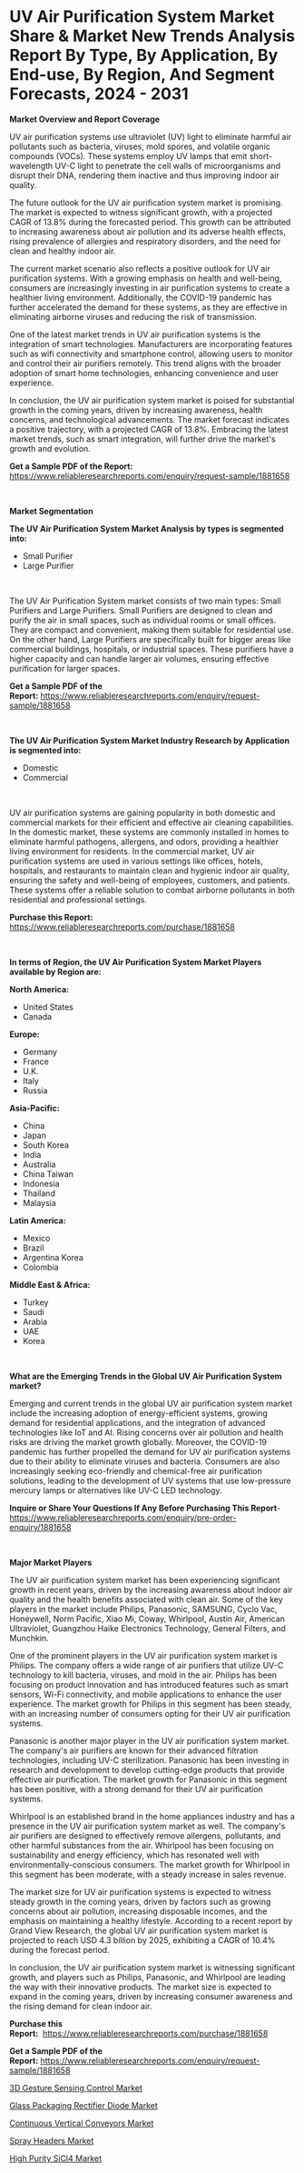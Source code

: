 <p><h1>UV Air Purification System Market Share & Market New Trends Analysis Report By Type, By Application, By End-use, By Region, And Segment Forecasts, 2024 - 2031</h1></p><p><strong>Market Overview and Report Coverage</strong></p>
<p><p>UV air purification systems use ultraviolet (UV) light to eliminate harmful air pollutants such as bacteria, viruses, mold spores, and volatile organic compounds (VOCs). These systems employ UV lamps that emit short-wavelength UV-C light to penetrate the cell walls of microorganisms and disrupt their DNA, rendering them inactive and thus improving indoor air quality.</p><p>The future outlook for the UV air purification system market is promising. The market is expected to witness significant growth, with a projected CAGR of 13.8% during the forecasted period. This growth can be attributed to increasing awareness about air pollution and its adverse health effects, rising prevalence of allergies and respiratory disorders, and the need for clean and healthy indoor air.</p><p>The current market scenario also reflects a positive outlook for UV air purification systems. With a growing emphasis on health and well-being, consumers are increasingly investing in air purification systems to create a healthier living environment. Additionally, the COVID-19 pandemic has further accelerated the demand for these systems, as they are effective in eliminating airborne viruses and reducing the risk of transmission.</p><p>One of the latest market trends in UV air purification systems is the integration of smart technologies. Manufacturers are incorporating features such as wifi connectivity and smartphone control, allowing users to monitor and control their air purifiers remotely. This trend aligns with the broader adoption of smart home technologies, enhancing convenience and user experience.</p><p>In conclusion, the UV air purification system market is poised for substantial growth in the coming years, driven by increasing awareness, health concerns, and technological advancements. The market forecast indicates a positive trajectory, with a projected CAGR of 13.8%. Embracing the latest market trends, such as smart integration, will further drive the market's growth and evolution.</p></p>
<p><strong>Get a Sample PDF of the Report:</strong> <a href="https://www.reliableresearchreports.com/enquiry/request-sample/1881658">https://www.reliableresearchreports.com/enquiry/request-sample/1881658</a></p>
<p>&nbsp;</p>
<p><strong>Market Segmentation</strong></p>
<p><strong>The UV Air Purification System Market Analysis by types is segmented into:</strong></p>
<p><ul><li>Small Purifier</li><li>Large Purifier</li></ul></p>
<p>&nbsp;</p>
<p><p>The UV Air Purification System market consists of two main types: Small Purifiers and Large Purifiers. Small Purifiers are designed to clean and purify the air in small spaces, such as individual rooms or small offices. They are compact and convenient, making them suitable for residential use. On the other hand, Large Purifiers are specifically built for bigger areas like commercial buildings, hospitals, or industrial spaces. These purifiers have a higher capacity and can handle larger air volumes, ensuring effective purification for larger spaces.</p></p>
<p><strong>Get a Sample PDF of the Report:</strong>&nbsp;<a href="https://www.reliableresearchreports.com/enquiry/request-sample/1881658">https://www.reliableresearchreports.com/enquiry/request-sample/1881658</a></p>
<p>&nbsp;</p>
<p><strong>The UV Air Purification System Market Industry Research by Application is segmented into:</strong></p>
<p><ul><li>Domestic</li><li>Commercial</li></ul></p>
<p>&nbsp;</p>
<p><p>UV air purification systems are gaining popularity in both domestic and commercial markets for their efficient and effective air cleaning capabilities. In the domestic market, these systems are commonly installed in homes to eliminate harmful pathogens, allergens, and odors, providing a healthier living environment for residents. In the commercial market, UV air purification systems are used in various settings like offices, hotels, hospitals, and restaurants to maintain clean and hygienic indoor air quality, ensuring the safety and well-being of employees, customers, and patients. These systems offer a reliable solution to combat airborne pollutants in both residential and professional settings.</p></p>
<p><strong>Purchase this Report:</strong>&nbsp; <a href="https://www.reliableresearchreports.com/purchase/1881658">https://www.reliableresearchreports.com/purchase/1881658</a></p>
<p>&nbsp;</p>
<p><strong>In terms of Region, the UV Air Purification System Market Players available by Region are:</strong></p>
<p>
    <p> <strong> North America: </strong>
        <ul>
            <li>United States</li>
            <li>Canada</li>
        </ul>
        </p> 
    <p> <strong> Europe: </strong>
        <ul>
            <li>Germany</li>
            <li>France</li>
            <li>U.K.</li>
            <li>Italy</li>
            <li>Russia</li>
        </ul>
        </p> 
    <p> <strong> Asia-Pacific: </strong>
        <ul>
            <li>China</li>
            <li>Japan</li>
            <li>South Korea</li>
            <li>India</li>
            <li>Australia</li>
            <li>China Taiwan</li>
            <li>Indonesia</li>
            <li>Thailand</li>
            <li>Malaysia</li>
        </ul>
        </p> 
    <p> <strong> Latin America: </strong>
        <ul>
            <li>Mexico</li>
            <li>Brazil</li>
            <li>Argentina Korea</li>
            <li>Colombia</li>
        </ul>
        </p> 
    <p> <strong> Middle East & Africa: </strong>
        <ul>
            <li>Turkey</li>
            <li>Saudi</li>
            <li>Arabia</li>
            <li>UAE</li>
            <li>Korea</li>
        </ul>
    </p>
    </p>
<p>&nbsp;</p>
<p><strong>What are the Emerging Trends in the Global UV Air Purification System market?</strong></p>
<p><p>Emerging and current trends in the global UV air purification system market include the increasing adoption of energy-efficient systems, growing demand for residential applications, and the integration of advanced technologies like IoT and AI. Rising concerns over air pollution and health risks are driving the market growth globally. Moreover, the COVID-19 pandemic has further propelled the demand for UV air purification systems due to their ability to eliminate viruses and bacteria. Consumers are also increasingly seeking eco-friendly and chemical-free air purification solutions, leading to the development of UV systems that use low-pressure mercury lamps or alternatives like UV-C LED technology.</p></p>
<p><strong>Inquire or Share Your Questions If Any Before Purchasing This Report</strong>- <a href="https://www.reliableresearchreports.com/enquiry/pre-order-enquiry/1881658">https://www.reliableresearchreports.com/enquiry/pre-order-enquiry/1881658</a></p>
<p>&nbsp;</p>
<p><strong>Major Market Players</strong></p>
<p><p>The UV air purification system market has been experiencing significant growth in recent years, driven by the increasing awareness about indoor air quality and the health benefits associated with clean air. Some of the key players in the market include Philips, Panasonic, SAMSUNG, Cyclo Vac, Honeywell, Norm Pacific, Xiao Mi, Coway, Whirlpool, Austin Air, American Ultraviolet, Guangzhou Haike Electronics Technology, General Filters, and Munchkin.</p><p>One of the prominent players in the UV air purification system market is Philips. The company offers a wide range of air purifiers that utilize UV-C technology to kill bacteria, viruses, and mold in the air. Philips has been focusing on product innovation and has introduced features such as smart sensors, Wi-Fi connectivity, and mobile applications to enhance the user experience. The market growth for Philips in this segment has been steady, with an increasing number of consumers opting for their UV air purification systems.</p><p>Panasonic is another major player in the UV air purification system market. The company's air purifiers are known for their advanced filtration technologies, including UV-C sterilization. Panasonic has been investing in research and development to develop cutting-edge products that provide effective air purification. The market growth for Panasonic in this segment has been positive, with a strong demand for their UV air purification systems.</p><p>Whirlpool is an established brand in the home appliances industry and has a presence in the UV air purification system market as well. The company's air purifiers are designed to effectively remove allergens, pollutants, and other harmful substances from the air. Whirlpool has been focusing on sustainability and energy efficiency, which has resonated well with environmentally-conscious consumers. The market growth for Whirlpool in this segment has been moderate, with a steady increase in sales revenue.</p><p>The market size for UV air purification systems is expected to witness steady growth in the coming years, driven by factors such as growing concerns about air pollution, increasing disposable incomes, and the emphasis on maintaining a healthy lifestyle. According to a recent report by Grand View Research, the global UV air purification system market is projected to reach USD 4.3 billion by 2025, exhibiting a CAGR of 10.4% during the forecast period.</p><p>In conclusion, the UV air purification system market is witnessing significant growth, and players such as Philips, Panasonic, and Whirlpool are leading the way with their innovative products. The market size is expected to expand in the coming years, driven by increasing consumer awareness and the rising demand for clean indoor air.</p></p>
<p><strong>Purchase this Report:</strong>&nbsp;&nbsp;<a href="https://www.reliableresearchreports.com/purchase/1881658">https://www.reliableresearchreports.com/purchase/1881658</a></p>
<p></p>
<p><strong>Get a Sample PDF of the Report:</strong>&nbsp;<a href="https://www.reliableresearchreports.com/enquiry/request-sample/1881658">https://www.reliableresearchreports.com/enquiry/request-sample/1881658</a></p>
<p><p><a href="https://medium.com/@evertkohler82/3d-gesture-sensing-control-market-the-key-to-successful-business-strategy-forecast-till-2030-6e2786a1f7e5">3D Gesture Sensing Control Market</a></p><p><a href="https://medium.com/@evertkohler82/glass-packaging-rectifier-diode-market-size-cagr-trends-2024-2030-9ad19bc04691">Glass Packaging Rectifier Diode Market</a></p><p><a href="https://github.com/marloy8/Market-Research-Report-List-2/blob/main/continuous-vertical-conveyors-market.md">Continuous Vertical Conveyors Market</a></p><p><a href="https://github.com/aliciawhite5576/Market-Research-Report-List-2/blob/main/spray-headers-market.md">Spray Headers Market</a></p><p><a href="https://medium.com/@evertkohler82/high-purity-sicl4-market-trends-and-market-analysis-forecasted-for-period-2023-2030-e08fe6f9ee68">High Purity SiCl4 Market</a></p></p>